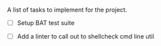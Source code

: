 A list of tasks to implement for the project.

- [ ] Setup BAT test suite
- [ ] Add a linter to call out to shellcheck cmd line util


